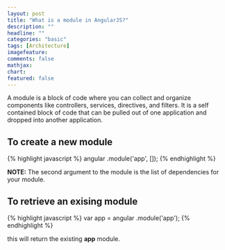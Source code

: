 ```yaml
---
layout: post
title: "What is a module in AngularJS?"
description: ""
headline: ""
categories: "basic"
tags: [Architecture]
imagefeature:
comments: false
mathjax:
chart:
featured: false
---
```


A module is a block of code where you can collect and organize components like controllers, services, directives, and filters. It is a self contained block of code that can be pulled out of one application and dropped into another application.

## To create a new module

{% highlight javascript %}
angular
    .module('app', []);
{% endhighlight %}

**NOTE:** The second argument to the module is the list of dependencies for your module.

## To retrieve an exising module

{% highlight javascript %}
var app = angular
        .module('app');
{% endhighlight %}

this will return the existing **app** module.

